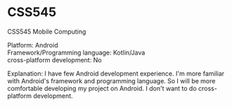 # CSS545
CSS545 Mobile Computing  

Platform: Android  
Framework/Programming language: Kotlin/Java  
cross-platform development: No  

Explanation: I have few Android development experience. I'm more familiar with Android's framework and programming language. So I will be more comfortable developing my project on Android. I don't want to do cross-platform development.

